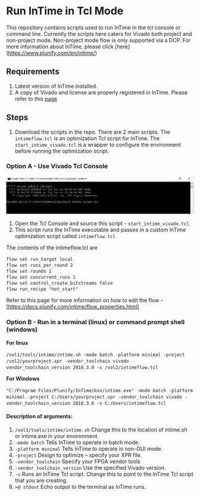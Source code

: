 # Run InTime in Tcl Mode
This repository contains scripts used to run InTime in the tcl console or command line. Currently the scripts here caters for Vivado both project and non-project mode. Non-project mode flow is only supported via a DCP. For more information about InTime, please click [here] (https://www.plunify.com/en/intime/)

## Requirements
1. Latest version of InTime installed.
2. A copy of Vivado and license are properly registered in InTime. Please refer to this [page](https://docs.plunify.com/intime/configuration.html)

## Steps
1. Download the scripts in the repo. There are 2 main scripts. 
The `intimeflow.tcl` is an optimization Tcl script for InTime. The `start_intime_vivado.tcl` is a wrapper to configure the environment before running the optimization script.

### Option A - Use Vivado Tcl Console
![alt text](https://github.com/plunify/InTime/blob/master/images/VivadoTclConsole_windows.png "Vivado Tcl Console - Windows") 
1. Open the Tcl Console and source this script - `start_intime_vivado.tcl`
2. This script runs the InTime executable and passes in a custom InTime optimization script called `intimeflow.tcl`

The contents of the intimeflow.tcl are
```flow reset
flow set run_target local
flow set runs_per_round 2
flow set rounds 1
flow set concurrent_runs 1
flow set control_create_bitstreams false
flow run_recipe "hot_start"
```
Refer to this page for more information on how to edit the flow - [https://docs.plunify.com/intime/flow_properties.html]

### Option B - Run in a terminal (linux) or command prompt shell (windows)

**For linux**

```/vol1/tools/intime/intime.sh -mode batch -platform minimal -project /vol2/yourproject.xpr -vendor_toolchain vivado -vendor_toolchain_version 2018.3.0 -s /vol2/intimeflow.tcl```

**For Windows**

```"C:/Program Files/Plunify/InTime/bin/intime.exe" -mode batch -platform minimal -project C:/Users/yourproject.xpr -vendor_toolchain vivado -vendor_toolchain_version 2018.3.0 -s C:/Users/intimeflow.tcl```

#### Description of arguments:
1. `/vol1/tools/intime/intime.sh` Change this to the location of intime.sh or intime.exe in your environment.
2. `-mode batch` Tells InTime to operate in batch mode.
3. `-platform minimal` Tells InTime to operate in non-GUI mode.
4. `-project` Design to optimize – specify your XPR file.
5. `-vendor_toolchain` Specify your FPGA vendor tools 
6. `-vendor_toolchain_version` Use the specified Vivado version.
7. `-s` Runs an InTime Tcl script. Change this to point to the InTime Tcl script that you are creating.
8. `>@ stdout` Echo output to the terminal as InTime runs.

